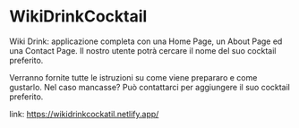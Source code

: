 # WikiDrinkCocktail
Wiki Drink: applicazione completa con una Home Page, un About Page ed una Contact Page. Il nostro utente potrà cercare il nome del suo cocktail preferito.

Verranno fornite tutte le istruzioni su come viene prepararo e come gustarlo. Nel caso mancasse? Può contattarci per aggiungere il suo cocktail preferito.

link: https://wikidrinkcockatil.netlify.app/
